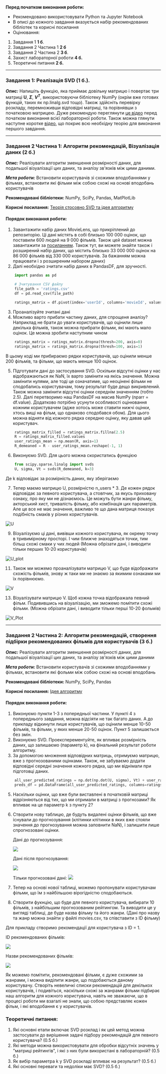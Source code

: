 ﻿**Перед початком виконання роботи:**

- Рекомендовано використовувати Python та Jupyter Notebook
- В описі до кожного завдання вказується набір рекомендованих бібліотек та корисні посилання
- Оцінювання:
1. Завдання 1 **1 б**.
2. Завдання 2 Частина 1 **2 б**
3. Завдання 2 Частина 2 **3 б**.
4. Захист лабораторної роботи **4 б.**
5. Теоретичні питання **2 б.**

----------------------------

### Завдання 1: Реалізація SVD (1 б.).

***Опис:*** Напишіть функцію, яка приймає довільну матрицю і повертає три матриці **U**, **$\Sigma$**, **$V^T$**, використовуючи бібліотеку NumPy (окрім вже готових функцій, таких як np.linalg.svd тощо). Також здійсніть перевірку розкладу, перемноживши відповідні матриці, та порівнявши з початковою матрицею. Дуже рекомендую переглянути [це відео](https://youtu.be/vSczTbgc8Rc?si=NX8eTqH1KsUmJnZj) перед початком виконання всієї лабораторної роботи. Також можна глянути наступне коротке [відео](https://youtu.be/mBcLRGuAFUk?si=nxhLO82Zn8-PKRHJ), що покриє всю необхідну теорію для виконання першого завдання.

----------------------------

### Завдання 2 Частина 1: Алгоритм рекомендацій, Візуалізація даних (2 б.)
***Опис:*** Реалізувати алгоритм зменшення розмірності даних, для подальшої візуалізації цих даних, та аналізу зв'язків між цими даними. 

***Мета роботи:*** Встановити користувачів зі схожими вподобаннями у фільмах, встановити які фільми між собою схожі на основі вподобань користувачів

**Рекомендовані бібліотеки:** NumPy, SciPy, Pandas, MatPlotLib

**Корисні посилання:** [Теорія стосовно SVD та ідея алгоритму](https://jaketae.github.io/study/svd/) 

#### Порядок виконання роботи:
1. Завантажити набір даних MovieLens, що прикріплений до репозиторію. Ці дані містять в собі близько 100 000 оцінок, що поставили 600 людей на 9 000 фільмів. Також цей dataset можна завантажити за [посиланням](https://grouplens.org/datasets/movielens/latest/). Також тут, ви можете знайти також і розширений набір даних, що містить близько 33 000 000 оцінок на 86 000 фільмів від 330 000 користувачів. За бажанням можна працювати і з розширеним набором даних)
2. Далі необхідно зчитати набір даних в PandasDF, для зручності.

```python
    import pandas as pd

    # Зчитування CSV файлу
    file_path = 'ratings.csv'
    df = pd.read_csv(file_path)

    ratings_matrix = df.pivot(index='userId', columns='movieId', values='rating')
``` 
3. Проаналізуйте зчитані дані
4. Можливо варто прибати частину даних, для спрощеня аналізу? Наприклад не брати до уваги користувачів, що оцінили лише декілька фільмів, також можна прибрати фільми, які мають мало оцінок. Це можна зробити наступним чином

```python
    ratings_matrix = ratings_matrix.dropna(thresh=200, axis=0)
    ratings_matrix = ratings_matrix.dropna(thresh=100, axis=1)
``` 
В цьому коді ми прибираємо рядки користувачів, що оцінили менше 200 фільмів, та фільми, що мають менше 100 оцінок.

5. Підготувати дані до застосування SVD. Оскільки відсутні оцінки у нас відображаються як NaN, їх варто замінити на якісь значення. Можна замінити нулями, але тоді це означатиме, що неоцінені фільми не сподобались користувачам, тому результат буде дещо викривлений. Також можна замінити відсутні оцінки середнім значенням (тобто 2.5). 
    Далі перетворимо наш PandasDF на масив NumPy (nparr = df.value). Додатково потрібно усунути особливості оцінювання кожним користувачем (адже хотось може ставити нижчі оцінки, хтось вищі на фільм, що однаково сподобався обом). Для цього можна відняти від кожного рядка середню оцінку, яку давав цей користувач.
   
```python
    ratings_matrix_filled = ratings_matrix.fillna(2.5)
    R = ratings_matrix_filled.values
    user_ratings_mean = np.mean(R, axis=1)
    R_demeaned = R - user_ratings_mean.reshape(-1, 1)
```
6. Виконуємо SVD. Для цього можна скористатись функцією

```python
    from scipy.sparse.linalg import svds
    U, sigma, Vt = svds(R_demeaned, k=3)
```
Де k відповідає за розмірність даних, яку зберігаємо

7. Тепер маємо матрицю U, розмірністю n_users * 3. Де кожен рядок відповідає за певного користувача, а стовпчик, за якусь приховану ознаку, про яку ми не дізнаємось. Це можуть бути жанри фільму, акторський хист, тривалість фільму, або комбінація цих параметрів. Але це все не має значення, важливо те що дана матриця показує подібність смаків у різних користувачів.
   
![U](images/U.png)
 
9. Візуалізуємо ці дані, вивівши кожного користувача, як окрему точку в тривимірному просторі. І чим ближче знаходяться точки, тим більш схожі смаки у чих людей (Можна обрізати дані, і виводити тільки перших 10-20 користувачів)

![U_plot](images/U_plot.png)

11. Також ми можемо проаналізувати матрицю V, що буде відображати схожість фільмів, знову ж таки ми не знаємо за якимим ознаками ми їх порівнюємо.
    
![V](images/V.png)

13. Візуалізувати матрицю V. Щоб кожна точка відображала певний фільм. Подивившись на візуалізацію, ми зможемо помітити схожі фільми. (Можна обрізати дані, і виводити тільки перші 10-20 фольмів)
    
![V_Plot](images/V_plot.png)

----------------------------------

### Завдання 2 Частина 2: Алгоритм рекомендацій, створення підбірки рекомендованих фільмів для користувачів (3 б.)
***Опис:*** Реалізувати алгоритм зменшення розмірності даних, для подальшої візуалізації цих даних, та аналізу зв'язків між цими даними

***Мета роботи:*** Встановити користувачів зі схожими вподобаннями у фільмах, встановити які фольми між собою схожі на основі вподобань

**Рекомендовані бібліотеки:** NumPy, SciPy, Pandas

**Корисні посилання:** [Ідея алгоритму](https://medium.com/@ritik_gupta/how-singular-value-decomposition-svd-is-used-in-recommendation-systems-clearly-explained-201b24e175db) 

#### Порядок виконання роботи:
1. Виконуємо пункти 1-3 з попередньої частини. У пункті 4 з попереднього завдання, можна відсіяти не так багато даних. А до прикладу відкинути лише користувачів, що оцінили менше 10-50 фільмів, та фільми, у яких менше 20-50 оцінок. Пункт 5 залишається без змін.
2. Виконуємо SVD. Проексперементуйте, як впливає розмірність даних, що залишаємо (параметр k), на фінальний результат роботи алгоритму.
3. За допомогою множення відповідних матриць, отримуємо матрицю, вже з прогнозованими оцінками. Також, не забуваємо додати відповідні середні значення кожного рядка, що ми віднімали при підготовці даних.
```python
    all_user_predicted_ratings = np.dot(np.dot(U, sigma), Vt) + user_ratings_mean.reshape(-1, 1)
    preds_df = pd.DataFrame(all_user_predicted_ratings, columns=ratings_matrix.columns, index=ratings_matrix.index)
```
5. Наскільки оцінки, що вже були виставлені в початковій матриці відрізняються від тих, що ми отримали в матриці з прогнозами? Як впливає на це параметр k з пункту 2?
6. Створити нову таблицю, де будуть видалені оцінки фільмів, що вже існували до прогнозування (клітинки клітинки в яких вже стояли значення до прогнозування можна заповнити NaN), і залишити лише спрогнозовані оцінки.

   Дані до прогнозування:
   
   ![](images/Before_predict.png)
   
   Дані після прогнозування:
   
   ![](images/After_predict.png)
   
   Тільки прогнозовані дані:
   ![](images/only_predict.png)
   
8. Тепер на основі нової таблиці, можемо пропонувати користувачам фільми, що їм з найбільшою вірогідністю сподобаються.
9. Створити фукнцію, що буде для певного користувача, вибирати 10 фільмів, з найбільшим прогнозованим рейтингом. Та виводити це у вигляді таблиці, де буде назва фільму та його жанри. (Дані про назву та жанр можна знайти у файлі movies.csv, та співставити з ID фільму)

Для прикладу створимо рекомендації для користувача з ID = 1.
   
   ID рекомендованих фільмів:

   ![](images/movie_id_list.png)

   Назви рекомендованих фільмів:

   ![](images/movie_rec.png)

Як можемо помітити, рекомендовані фільми, є дуже схожими за жанрами, і можна виділити жанри, що подобаються даному користувачу. Створіть невеличкі списки рекомендацій для декількох користувачів, і подивіться, наскільки схожі за жанрами фільми підбирає наш алгоритм для кожного користувача, навіть не зважаючи, що в процесі роботи ми взагалі не знали, що собою представляє кожен фільм, і які вподобання є у користувачів.

### Теоретичні питання:
1. Які основні етапи включає SVD розклад і як цей метод можна застосувати до вирішення задачі підбору рекомендацій для певного користувача? (0.5 б.)
2. Які методи можна використовувати для обробки відсутніх значень у "матриці рейтингів", і які з них були використані в лабораторній? (0.5 б.)
3. Як вибір параметра k у SVD розкладі впливає на результат? (0.5 б.)
4. Які основні переваги та недоліки має SVD? (0.5 б.)

